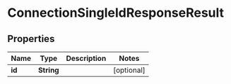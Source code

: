 # ConnectionSingleIdResponseResult

## Properties
Name | Type | Description | Notes
------------ | ------------- | ------------- | -------------
**id** | **String** |  |  [optional]
